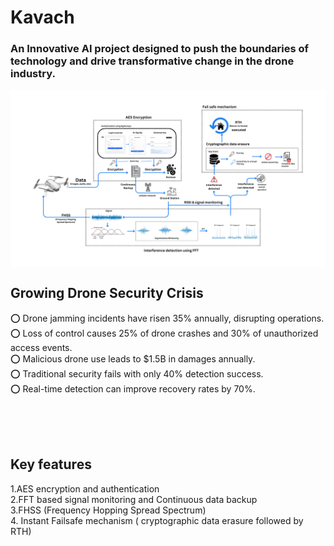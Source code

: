 <h1 align ="left">
  Kavach
</h1>

<h3 align ="left">
  An Innovative AI project designed to push the boundaries of technology and drive transformative change in the drone industry.
</h3>

<img align="center" src="Workflow.png" />

## Growing Drone Security Crisis


⭕ Drone jamming incidents have risen 35% annually, disrupting operations. <br/>
⭕ Loss of control causes 25% of drone crashes and 30% of unauthorized access events. <br/>
⭕ Malicious drone use leads to $1.5B in damages annually. <br/>
⭕ Traditional security fails with only 40% detection success. <br/>
⭕ Real-time detection can improve recovery rates by 70%. 

<br/>
<br/>
<br/>

## Key features
1.AES encryption and authentication <br/>
2.FFT based signal monitoring and Continuous data backup <br/>
3.FHSS (Frequency Hopping Spread Spectrum) <br/>
4. Instant Failsafe mechanism ( cryptographic data erasure followed by RTH) <br/>



